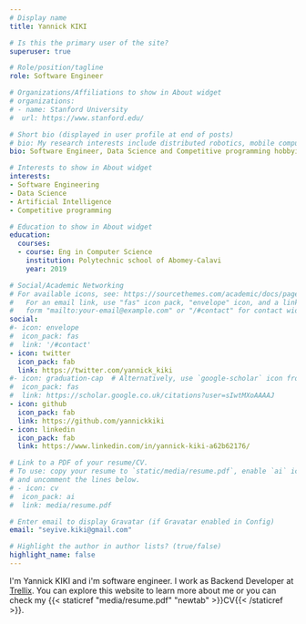 ```yaml
---
# Display name
title: Yannick KIKI

# Is this the primary user of the site?
superuser: true

# Role/position/tagline
role: Software Engineer

# Organizations/Affiliations to show in About widget
# organizations:
# - name: Stanford University
#  url: https://www.stanford.edu/

# Short bio (displayed in user profile at end of posts)
# bio: My research interests include distributed robotics, mobile computing and programmable matter.
bio: Software Engineer, Data Science and Competitive programming hobbyist.

# Interests to show in About widget
interests:
- Software Engineering
- Data Science
- Artificial Intelligence
- Competitive programming

# Education to show in About widget
education:
  courses:
  - course: Eng in Computer Science
    institution: Polytechnic school of Abomey-Calavi
    year: 2019

# Social/Academic Networking
# For available icons, see: https://sourcethemes.com/academic/docs/page-builder/#icons
#   For an email link, use "fas" icon pack, "envelope" icon, and a link in the
#   form "mailto:your-email@example.com" or "/#contact" for contact widget.
social:
#- icon: envelope
#  icon_pack: fas
#  link: '/#contact'
- icon: twitter
  icon_pack: fab
  link: https://twitter.com/yannick_kiki
#- icon: graduation-cap  # Alternatively, use `google-scholar` icon from `ai` icon pack
#  icon_pack: fas
#  link: https://scholar.google.co.uk/citations?user=sIwtMXoAAAAJ
- icon: github
  icon_pack: fab
  link: https://github.com/yannickkiki
- icon: linkedin
  icon_pack: fab
  link: https://www.linkedin.com/in/yannick-kiki-a62b62176/

# Link to a PDF of your resume/CV.
# To use: copy your resume to `static/media/resume.pdf`, enable `ai` icons in `params.toml`, 
# and uncomment the lines below.
# - icon: cv
#  icon_pack: ai
#  link: media/resume.pdf

# Enter email to display Gravatar (if Gravatar enabled in Config)
email: "seyive.kiki@gmail.com"

# Highlight the author in author lists? (true/false)
highlight_name: false
---
```


I'm Yannick KIKI and i'm software engineer. I work as Backend Developer at 
[Trellix](https://www.trellix.io). You can explore this website to learn more about me or you can check 
my {{< staticref "media/resume.pdf" "newtab" >}}CV{{< /staticref >}}.

[comment]: <> (Nelson Bighetti is a professor of artificial intelligence at the Stanford AI Lab. His )
[comment]: <> (research interests include distributed robotics, mobile computing and programmable matter. He )
[comment]: <> (leads the Robotic Neurobiology group, which develops self-reconfiguring robots, systems of )
[comment]: <> (self-organizing robots, and mobile sensor networks.)
[comment]: <> ({{< icon name="download" pack="fas" >}} Download my)


